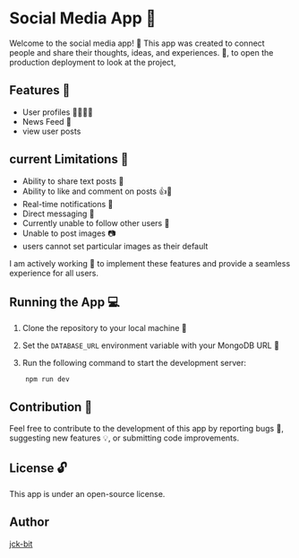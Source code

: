 # Social Media App 💬

Welcome to the social media app! 🎉 This app was created to connect people and share their thoughts, ideas, and experiences. 🤝, to open the production deployment to look at the project, 

## Features 🚀

- User profiles 🙋‍♂️🙋‍♀️
- News Feed 📰
- view user posts

## current Limitations 🛑

- Ability to share text posts 💬
- Ability to like and comment on posts 👍💬
- Real-time notifications 🔔
- Direct messaging 💬
- Currently unable to follow other users 🤔
- Unable to post images 📷
- users cannot set particular images as their default

I am actively working 🥱 to implement these features and provide a seamless experience for all users.

## Running the App 💻

1.  Clone the repository to your local machine 📂
2.  Set the `DATABASE_URL` environment variable with your MongoDB URL 🔗

3.  Run the following command to start the development server:
```
    npm run dev
```
## Contribution 🤝

Feel free to contribute to the development of this app by reporting bugs 🐞, suggesting new features 💡, or submitting code improvements.

## License 🔓

This app is under an open-source license.

## Author

[jck-bit](https://github.com/jck-bit)
